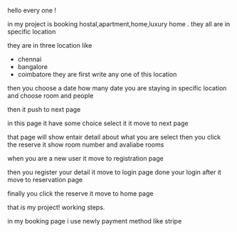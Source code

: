 hello every one !

in my project is booking hostal,apartment,home,luxury home . they all are in specific location 

they are in three location like 
* chennai
* bangalore
* coimbatore
they are first write any one of this location

then you choose a date how many date you are staying in specific location and choose room and people 

then it push to next page

in this page it have some choice select it it move to next page

that page will show entair detail about what you are select then you click the reserve it show room number and avaliabe rooms

when you are a new user it move to registration page 

then you register your detail it move to login page done your login after it move to reservation page 

finally you click the reserve it move to home page 

that is my project! working steps.


in my booking page i use newly payment method like stripe
